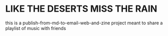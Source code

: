 # LIKE THE DESERTS MISS THE RAIN

this is a publish-from-md-to-email-web-and-zine project
meant to share a playlist of music with friends
